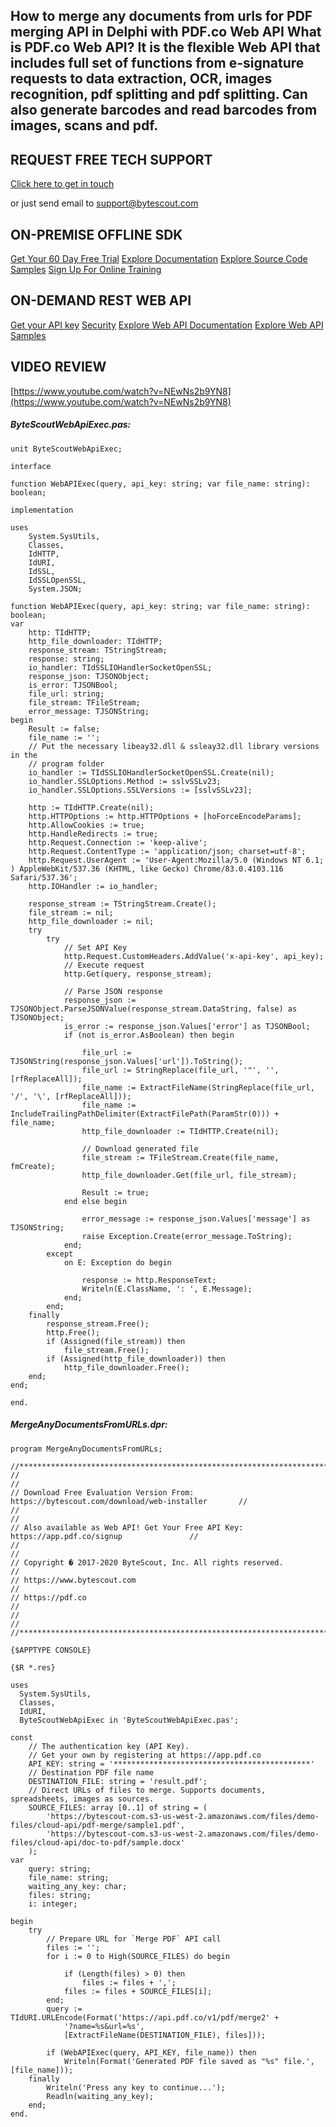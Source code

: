 ## How to merge any documents from urls for PDF merging API in Delphi with PDF.co Web API What is PDF.co Web API? It is the flexible Web API that includes full set of functions from e-signature requests to data extraction, OCR, images recognition, pdf splitting and pdf splitting. Can also generate barcodes and read barcodes from images, scans and pdf.

## REQUEST FREE TECH SUPPORT

[Click here to get in touch](https://bytescout.zendesk.com/hc/en-us/requests/new?subject=PDF.co%20Web%20API%20Question)

or just send email to [support@bytescout.com](mailto:support@bytescout.com?subject=PDF.co%20Web%20API%20Question) 

## ON-PREMISE OFFLINE SDK 

[Get Your 60 Day Free Trial](https://bytescout.com/download/web-installer?utm_source=github-readme)
[Explore Documentation](https://bytescout.com/documentation/index.html?utm_source=github-readme)
[Explore Source Code Samples](https://github.com/bytescout/ByteScout-SDK-SourceCode/)
[Sign Up For Online Training](https://academy.bytescout.com/)


## ON-DEMAND REST WEB API

[Get your API key](https://app.pdf.co/signup?utm_source=github-readme)
[Security](https://pdf.co/security)
[Explore Web API Documentation](https://apidocs.pdf.co?utm_source=github-readme)
[Explore Web API Samples](https://github.com/bytescout/ByteScout-SDK-SourceCode/tree/master/PDF.co%20Web%20API)

## VIDEO REVIEW

[https://www.youtube.com/watch?v=NEwNs2b9YN8](https://www.youtube.com/watch?v=NEwNs2b9YN8)




<!-- code block begin -->

##### **ByteScoutWebApiExec.pas:**
    
```
unit ByteScoutWebApiExec;

interface

function WebAPIExec(query, api_key: string; var file_name: string): boolean;

implementation

uses
    System.SysUtils,
    Classes,
    IdHTTP,
    IdURI,
    IdSSL,
    IdSSLOpenSSL,
    System.JSON;

function WebAPIExec(query, api_key: string; var file_name: string): boolean;
var
    http: TIdHTTP;
    http_file_downloader: TIdHTTP;
    response_stream: TStringStream;
    response: string;
    io_handler: TIdSSLIOHandlerSocketOpenSSL;
    response_json: TJSONObject;
    is_error: TJSONBool;
    file_url: string;
    file_stream: TFileStream;
    error_message: TJSONString;
begin
    Result := false;
    file_name := '';
    // Put the necessary libeay32.dll & ssleay32.dll library versions in the
    // program folder
    io_handler := TIdSSLIOHandlerSocketOpenSSL.Create(nil);
    io_handler.SSLOptions.Method := sslvSSLv23;
    io_handler.SSLOptions.SSLVersions := [sslvSSLv23];

    http := TIdHTTP.Create(nil);
    http.HTTPOptions := http.HTTPOptions + [hoForceEncodeParams];
    http.AllowCookies := true;
    http.HandleRedirects := true;
    http.Request.Connection := 'keep-alive';
    http.Request.ContentType := 'application/json; charset=utf-8';
    http.Request.UserAgent := 'User-Agent:Mozilla/5.0 (Windows NT 6.1; ) AppleWebKit/537.36 (KHTML, like Gecko) Chrome/83.0.4103.116 Safari/537.36';
    http.IOHandler := io_handler;

    response_stream := TStringStream.Create();
    file_stream := nil;
    http_file_downloader := nil;
    try
        try
            // Set API Key
            http.Request.CustomHeaders.AddValue('x-api-key', api_key);
            // Execute request
            http.Get(query, response_stream);

            // Parse JSON response
            response_json := TJSONObject.ParseJSONValue(response_stream.DataString, false) as TJSONObject;
            is_error := response_json.Values['error'] as TJSONBool;
            if (not is_error.AsBoolean) then begin

                file_url := TJSONString(response_json.Values['url']).ToString();
                file_url := StringReplace(file_url, '"', '', [rfReplaceAll]);
                file_name := ExtractFileName(StringReplace(file_url, '/', '\', [rfReplaceAll]));
                file_name := IncludeTrailingPathDelimiter(ExtractFilePath(ParamStr(0))) + file_name;
                http_file_downloader := TIdHTTP.Create(nil);

                // Download generated file
                file_stream := TFileStream.Create(file_name, fmCreate);
                http_file_downloader.Get(file_url, file_stream);

                Result := true;
            end else begin

                error_message := response_json.Values['message'] as TJSONString;
                raise Exception.Create(error_message.ToString);
            end;
        except
            on E: Exception do begin

                response := http.ResponseText;
                Writeln(E.ClassName, ': ', E.Message);
            end;
        end;
    finally
        response_stream.Free();
        http.Free();
        if (Assigned(file_stream)) then
            file_stream.Free();
        if (Assigned(http_file_downloader)) then
            http_file_downloader.Free();
    end;
end;

end.

```

<!-- code block end -->    

<!-- code block begin -->

##### **MergeAnyDocumentsFromURLs.dpr:**
    
```
program MergeAnyDocumentsFromURLs;

//*******************************************************************************************//
//                                                                                           //
// Download Free Evaluation Version From: https://bytescout.com/download/web-installer       //
//                                                                                           //
// Also available as Web API! Get Your Free API Key: https://app.pdf.co/signup               //
//                                                                                           //
// Copyright � 2017-2020 ByteScout, Inc. All rights reserved.                                //
// https://www.bytescout.com                                                                 //
// https://pdf.co                                                                            //
//                                                                                           //
//*******************************************************************************************//

{$APPTYPE CONSOLE}

{$R *.res}

uses
  System.SysUtils,
  Classes,
  IdURI,
  ByteScoutWebApiExec in 'ByteScoutWebApiExec.pas';

const
    // The authentication key (API Key).
    // Get your own by registering at https://app.pdf.co
    API_KEY: string = '********************************************'
	// Destination PDF file name
	DESTINATION_FILE: string = 'result.pdf';
    // Direct URLs of files to merge. Supports documents, spreadsheets, images as sources.
	SOURCE_FILES: array [0..1] of string = (
        'https://bytescout-com.s3-us-west-2.amazonaws.com/files/demo-files/cloud-api/pdf-merge/sample1.pdf',
        'https://bytescout-com.s3-us-west-2.amazonaws.com/files/demo-files/cloud-api/doc-to-pdf/sample.docx'
    );
var
    query: string;
    file_name: string;
    waiting_any_key: char;
    files: string;
    i: integer;

begin
    try
        // Prepare URL for `Merge PDF` API call
        files := '';
        for i := 0 to High(SOURCE_FILES) do begin

            if (Length(files) > 0) then
                files := files + ',';
            files := files + SOURCE_FILES[i];
        end;
		query := TIdURI.URLEncode(Format('https://api.pdf.co/v1/pdf/merge2' +
            '?name=%s&url=%s',
            [ExtractFileName(DESTINATION_FILE), files]));

        if (WebAPIExec(query, API_KEY, file_name)) then
            Writeln(Format('Generated PDF file saved as "%s" file.', [file_name]));
    finally
        Writeln('Press any key to continue...');
        Readln(waiting_any_key);
    end;
end.

```

<!-- code block end -->